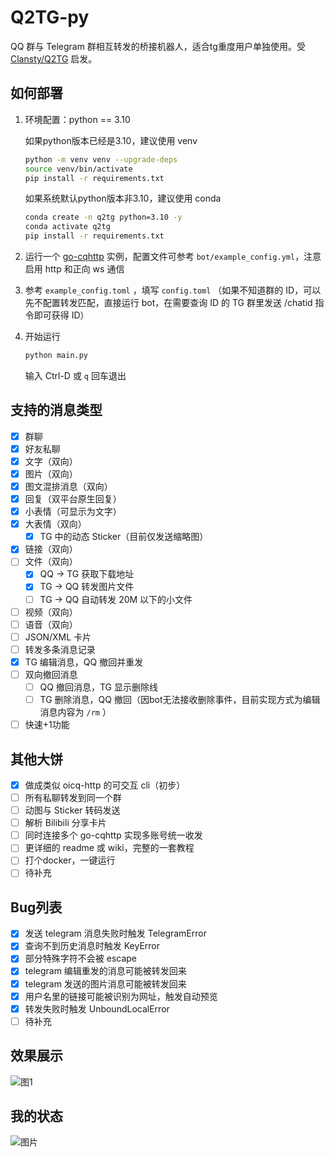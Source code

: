 # Q2TG-py

QQ 群与 Telegram 群相互转发的桥接机器人，适合tg重度用户单独使用。受 [Clansty/Q2TG](https://github.com/Clansty/Q2TG) 启发。

## 如何部署

1. 环境配置：python == 3.10

    如果python版本已经是3.10，建议使用 venv
    ```bash
    python -m venv venv --upgrade-deps
    source venv/bin/activate
    pip install -r requirements.txt
    ```
    如果系统默认python版本非3.10，建议使用 conda
    ```bash
    conda create -n q2tg python=3.10 -y
    conda activate q2tg
    pip install -r requirements.txt
    ```

2. 运行一个 [go-cqhttp](https://github.com/Mrs4s/go-cqhttp/releases/latest) 实例，配置文件可参考 `bot/example_config.yml`，注意启用 http 和正向 ws 通信
3. 参考 `example_config.toml` ，填写 `config.toml` （如果不知道群的 ID，可以先不配置转发匹配，直接运行 bot，在需要查询 ID 的 TG 群里发送 /chatid 指令即可获得 ID）
4. 开始运行
    ```bash
    python main.py
    ```
    输入 Ctrl-D 或 `q` 回车退出

## 支持的消息类型

- [x] 群聊
- [x] 好友私聊
- [x] 文字（双向）
- [x] 图片（双向）
- [x] 图文混排消息（双向）
- [x] 回复（双平台原生回复）
- [x] 小表情（可显示为文字）
- [x] 大表情（双向）
  - [x] TG 中的动态 Sticker（目前仅发送缩略图）
- [x] 链接（双向）
- [ ] 文件（双向）
  - [x] QQ -> TG 获取下载地址
  - [x] TG -> QQ 转发图片文件
  - [ ] TG -> QQ 自动转发 20M 以下的小文件
- [ ] 视频（双向）
- [ ] 语音（双向）
- [ ] JSON/XML 卡片
- [ ] 转发多条消息记录
- [x] TG 编辑消息，QQ 撤回并重发
- [ ] 双向撤回消息
  - [ ] QQ 撤回消息，TG 显示删除线
  - [ ] TG 删除消息，QQ 撤回（因bot无法接收删除事件，目前实现方式为编辑消息内容为 `/rm` ）
- [ ] 快速+1功能

## 其他大饼
- [x] 做成类似 oicq-http 的可交互 cli（初步）
- [ ] 所有私聊转发到同一个群
- [ ] 动图与 Sticker 转码发送
- [ ] 解析 Bilibili 分享卡片
- [ ] 同时连接多个 go-cqhttp 实现多账号统一收发
- [ ] 更详细的 readme 或 wiki，完整的一套教程
- [ ] 打个docker，一键运行
- [ ] 待补充

## Bug列表
- [x] 发送 telegram 消息失败时触发 TelegramError
- [x] 查询不到历史消息时触发 KeyError
- [x] 部分特殊字符不会被 escape
- [x] telegram 编辑重发的消息可能被转发回来
- [x] telegram 发送的图片消息可能被转发回来
- [x] 用户名里的链接可能被识别为网址，触发自动预览
- [x] 转发失败时触发 UnboundLocalError
- [ ] 待补充

## 效果展示
![图1](https://user-images.githubusercontent.com/44391900/217712338-68e5da98-a2ba-4ab3-829a-709dddf03e7b.jpg)

## 我的状态
![图片](https://user-images.githubusercontent.com/44391900/217711971-7fc9d25e-2c7d-4f9a-bbe9-b48bba2b65d8.png)